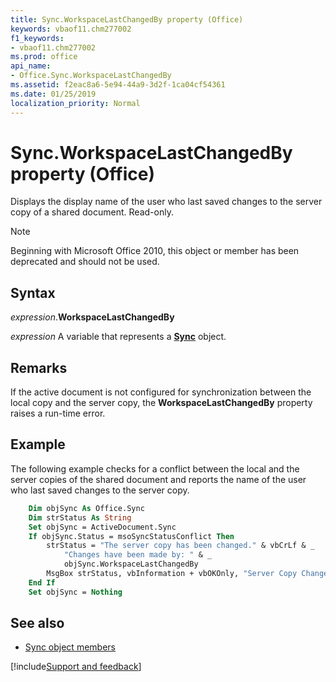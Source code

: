 ```yaml
---
title: Sync.WorkspaceLastChangedBy property (Office)
keywords: vbaof11.chm277002
f1_keywords:
- vbaof11.chm277002
ms.prod: office
api_name:
- Office.Sync.WorkspaceLastChangedBy
ms.assetid: f2eac8a6-5e94-44a9-3d2f-1ca04cf54361
ms.date: 01/25/2019
localization_priority: Normal
---
```



# Sync.WorkspaceLastChangedBy property (Office)

Displays the display name of the user who last saved changes to the server copy of a shared document. Read-only.

> [!NOTE] 
> Beginning with Microsoft Office 2010, this object or member has been deprecated and should not be used.


## Syntax

_expression_.**WorkspaceLastChangedBy**

_expression_ A variable that represents a **[Sync](Office.Sync.md)** object.


## Remarks

If the active document is not configured for synchronization between the local copy and the server copy, the **WorkspaceLastChangedBy** property raises a run-time error.


## Example

The following example checks for a conflict between the local and the server copies of the shared document and reports the name of the user who last saved changes to the server copy.


```vb
    Dim objSync As Office.Sync 
    Dim strStatus As String 
    Set objSync = ActiveDocument.Sync 
    If objSync.Status = msoSyncStatusConflict Then 
        strStatus = "The server copy has been changed." & vbCrLf & _ 
            "Changes have been made by: " & _ 
            objSync.WorkspaceLastChangedBy 
        MsgBox strStatus, vbInformation + vbOKOnly, "Server Copy Changed" 
    End If 
    Set objSync = Nothing 

```


## See also

- [Sync object members](overview/Library-Reference/sync-members-office.md)



[!include[Support and feedback](~/includes/feedback-boilerplate.md)]